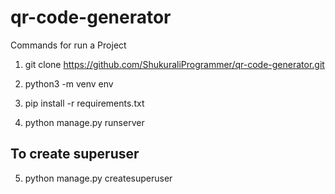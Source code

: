 # qr-code-generator

Commands for run a Project

1. git clone https://github.com/ShukuraliProgrammer/qr-code-generator.git

2. python3 -m venv env

3. pip install -r requirements.txt 

4. python manage.py runserver

## To create superuser
5. python manage.py createsuperuser
